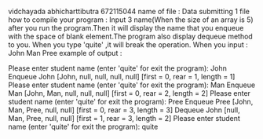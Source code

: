 vidchayada abhicharttibutra 672115044
name of file : Data
submitting 1 file
how to compile your program : Input 3 name(When the size of an array is 5) after you run the program.Then it will display
                              the name that you enqueue with the space of blank element.The program also display dequeue
                              method to you. When you type 'quite' ,it will break the operation.
When you input : John Man Pree
example of output :

Please enter student name (enter 'quite' for exit the program): John
Enqueue John
[John, null, null, null, null] [first = 0, rear = 1, length = 1]
Please enter student name (enter 'quite' for exit the program): Man
Enqueue Man
[John, Man, null, null, null] [first = 0, rear = 2, length = 2]
Please enter student name (enter 'quite' for exit the program): Pree
Enqueue Pree
[John, Man, Pree, null, null] [first = 0, rear = 3, length = 3]
Dequeue John
[null, Man, Pree, null, null] [first = 1, rear = 3, length = 2]
Please enter student name (enter 'quite' for exit the program): quite
